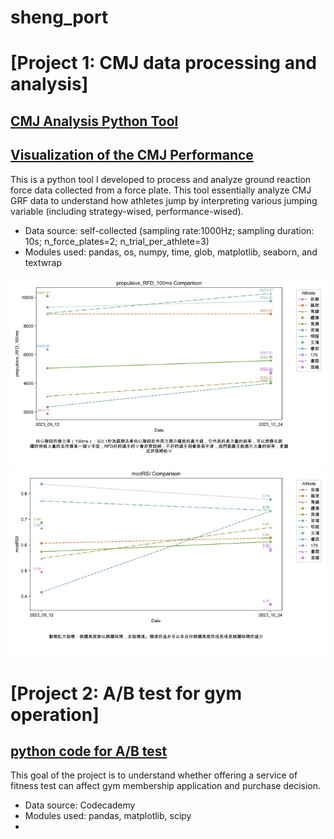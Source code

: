 # sheng_port

# [Project 1: CMJ data processing and analysis]

## [CMJ Analysis Python Tool](https://github.com/shengsandc/CMJ-analysis/blob/5241994d198cac9bfa7b9d90a3d169296753b9c5/CMJ.py)
## [Visualization of the CMJ Performance](https://github.com/shengsandc/CMJ-analysis/blob/500ed6ee0720c13eb4c9b02df1defc3f97fde44c/CMJ_visualisation.py)
This is a python tool I developed to process and analyze ground reaction force data collected from a force plate. This tool essentially analyze CMJ GRF data to understand how athletes jump by interpreting various jumping variable (including strategy-wised, performance-wised).

* Data source: self-collected (sampling rate:1000Hz; sampling duration: 10s; n_force_plates=2; n_trial_per_athlete=3)
* Modules used: pandas, os, numpy, time, glob, matplotlib, seaborn, and textwrap

![](CMJ_RFD_Image.jpg) 
![](CMJ_RSI_Image.jpg)

# [Project 2: A/B test for gym operation]
## [python code for A/B test](https://github.com/shengsandc/sheng_port/blob/0aff84caa6ee79a501c4eceef2a18bb08ae524f6/fitness_test.py)
This goal of the project is to understand whether offering a service of fitness test can affect gym membership application and purchase decision.

* Data source: Codecademy
* Modules used: pandas, matplotlib, scipy
* 
